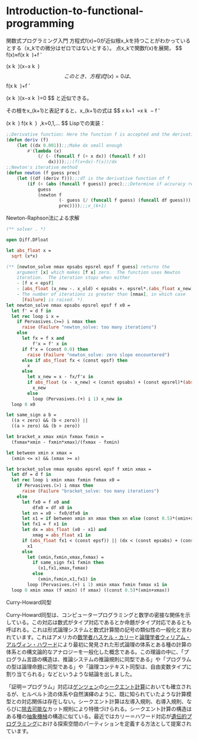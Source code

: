 # Introduction-to-functional-programming
関数式プログラミング入門
方程式f(x)=0が近似根x_kを持つことがわかっているとする（x_kでの微分はゼロではないとする）。 点x_kで関数f(x)を展開，
$$
f(x)≈f(x 
k
​
 )+f 
′
 
 (x 
k
​
 )(x−x 
k
​
 )
$$
このとき、方程式f(x)=0は、
$$
f(x 
k
​
 )+f 
′
 
 (x 
k
​
 )(x−x 
k
​
 )=0
$$
と近似できる。

その根をx_(k+1)と表記すると、x_(k+1)の式は
$$
x 
k+1
​
 =x 
k
​
 − 
f 
′
 
 (x 
k
​
 )
f(x 
k
​
 )
​
 ,k=0,1,...
$$
Lispでの実装：

```lisp
;;Derivative function: Here the function f is accepted and the derivative function of f is returned
(defun deriv (f)
	(let ((dx 0.001));;;Make dx small enough
		#'(lambda (x)
			(/ (- (funcall f (+ x dx)) (funcall f x))
				dx))));;;(f(x+dx)-f(x))/dx
;;Newton's iterative method
(defun newton (f guess prec)
	(let ((df (deriv f)));;;df is the derivative function of f
		(if (< (abs (funcall f guess)) prec);;;Determine if accuracy requirements are met
			guess
			(newton f
					(- guess (/ (funcall f guess) (funcall df guess)))
					prec))));;;x_(k+1)

```

Newton-Raphson法による求解

```ocaml
(** solver . *)

open Diff.DFloat

let abs_float x = 
  sqrt (x*x)

(** [newton_solve nmax epsabs epsrel epsf f guess] returns the
    argument [x] which makes [f x] zero.  The function uses Newton
    iteration.  The iteration stops when either
    - [f x < epsf]
    - [abs_float (x_new -. x_old) < epsabs +. epsrel*.(abs_float x_new)] 
    - The number of iterations is greater than [nmax], in which case
      [Failure] is raised. *)
let newton_solve nmax epsabs epsrel epsf f x0 = 
  let f' = d f in 
  let rec loop i x = 
    if Pervasives.(>=) i nmax then 
      raise (Failure "newton_solve: too many iterations")
    else
      let fx = f x and 
          f'x = f' x in 
      if f'x = (const 0.0) then 
        raise (Failure "newton_solve: zero slope encountered")
      else if abs_float fx < (const epsf) then 
        x
      else
        let x_new = x - fx/f'x in 
        if abs_float (x - x_new) < (const epsabs) + (const epsrel)*(abs_float x_new) then 
          x_new
        else
          loop (Pervasives.(+) i 1) x_new in 
  loop 0 x0

let same_sign a b = 
  ((a < zero) && (b < zero)) ||
  ((a > zero) && (b > zero))

let bracket_x xmax xmin fxmax fxmin = 
  (fxmax*xmin - fxmin*xmax)/(fxmax - fxmin)

let between xmin x xmax = 
  (xmin <= x) && (xmax >= x)

let bracket_solve nmax epsabs epsrel epsf f xmin xmax = 
  let df = d f in 
  let rec loop i xmin xmax fxmin fxmax x0 = 
    if Pervasives.(>) i nmax then 
      raise (Failure "bracket_solve: too many iterations")
    else
      let fx0 = f x0 and 
          dfx0 = df x0 in 
      let xn = x0 - fx0/dfx0 in 
      let x1 = if between xmin xn xmax then xn else (const 0.5)*(xmin+xmax) in 
      let fx1 = f x1 in 
      let dx = abs_float (x0 - x1) and 
          xmag = abs_float x1 in 
      if (abs_float fx1 < (const epsf)) || (dx < (const epsabs) + (const epsrel)*xmag) then 
        x1
      else
        let (xmin,fxmin,xmax,fxmax) = 
          if same_sign fx1 fxmin then 
            (x1,fx1,xmax,fxmax)
          else
            (xmin,fxmin,x1,fx1) in 
        loop (Pervasives.(+) i 1) xmin xmax fxmin fxmax x1 in 
  loop 0 xmin xmax (f xmin) (f xmax) ((const 0.5)*(xmin+xmax))
```

Curry-Howard同型

Curry-Howard同型は、コンピュータープログラミングと数学の密接な関係を示している。この対応は数式がタイプ対応であるとか命題がタイプ対応であるとも呼ばれる。これは形式論理システムと数式計算間の記号の類似性の一般化と言われています。これはアメリカの[数学者](https://ja.wikipedia.org/wiki/数学者)[ハスケル・カリー](https://ja.wikipedia.org/wiki/ハスケル・カリー)と[論理学者](https://ja.wikipedia.org/wiki/論理学者)[ウィリアム・アルヴィン・ハワード](https://ja.wikipedia.org/w/index.php?title=ウィリアム・アルヴィン・ハワード&action=edit&redlink=1)により最初に発見された形式論理の体系とある種の計算の体系との構文論的なアナロジーを一般化した概念である。この理論の中に、「プログラム言語の構造は、推論システムの推論規則に同型である」や「プログラムの型は論理命題に同型である」や「論理コンテキスト同型は、自由変数タイプに割り当てられる」などというような結論を出しました。

「証明＝プログラム」対応は[ゲンツェン](https://ja.wikipedia.org/wiki/ゲルハルト・ゲンツェン)の[シークエント計算](https://ja.wikipedia.org/wiki/シークエント計算)においても確立されるが、ヒルベルト流の体系や自然演繹のように、既に知られていたような計算模型との対応関係は存在しない。シークエント計算は左導入規則、右導入規則、ならびに[除去可能な](https://ja.wikipedia.org/wiki/カット除去定理)カット規則により特徴づけられる。シークエント計算の構造はある種の[抽象機械](https://ja.wikipedia.org/wiki/抽象機械)の構造に似ている。最近ではカリー＝ハワード対応が[遺伝的プログラミング](https://ja.wikipedia.org/wiki/遺伝的プログラミング)における探索空間のパーティションを定義する方法として提案されています。

​                              
